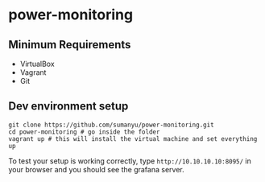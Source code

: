# power-monitoring

## Minimum Requirements

* VirtualBox
* Vagrant
* Git


## Dev environment setup

```
git clone https://github.com/sumanyu/power-monitoring.git
cd power-monitoring # go inside the folder
vagrant up # this will install the virtual machine and set everything up
```

To test your setup is working correctly, type `http://10.10.10.10:8095/` in your browser and you should see the grafana server.
